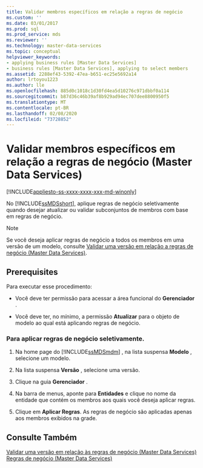 ```yaml
---
title: Validar membros específicos em relação a regras de negócio
ms.custom: ''
ms.date: 03/01/2017
ms.prod: sql
ms.prod_service: mds
ms.reviewer: ''
ms.technology: master-data-services
ms.topic: conceptual
helpviewer_keywords:
- applying business rules [Master Data Services]
- business rules [Master Data Services], applying to select members
ms.assetid: 2288ef43-5392-47ea-b651-ec25e5692a14
author: lrtoyou1223
ms.author: lle
ms.openlocfilehash: 885d0c1018c1d30fd4ea5d10276c971dbbf0a114
ms.sourcegitcommit: b87d36c46b39af8b929ad94ec707dee8800950f5
ms.translationtype: MT
ms.contentlocale: pt-BR
ms.lasthandoff: 02/08/2020
ms.locfileid: "73728852"
---
```

# <a name="validate-specific-members-against-business-rules-master-data-services"></a>Validar membros específicos em relação a regras de negócio (Master Data Services)

[!INCLUDE[appliesto-ss-xxxx-xxxx-xxx-md-winonly](../includes/appliesto-ss-xxxx-xxxx-xxx-md-winonly.md)]

  No [!INCLUDE[ssMDSshort](../includes/ssmdsshort-md.md)], aplique regras de negócio seletivamente quando desejar atualizar ou validar subconjuntos de membros com base em regras de negócio.  
  
> [!NOTE]  
>  Se você deseja aplicar regras de negócio a todos os membros em uma versão de um modelo, consulte [Validar uma versão em relação a regras de negócio &#40;Master Data Services&#41;](../master-data-services/validate-a-version-against-business-rules-master-data-services.md).  
  
## <a name="prerequisites"></a>Prerequisites  
 Para executar esse procedimento:  
  
-   Você deve ter permissão para acessar a área funcional do **Gerenciador** .  
  
-   Você deve ter, no mínimo, a permissão **Atualizar** para o objeto de modelo ao qual está aplicando regras de negócio.  
  
### <a name="to-apply-business-rules-selectively"></a>Para aplicar regras de negócio seletivamente.  
  
1.  Na home page do [!INCLUDE[ssMDSmdm](../includes/ssmdsmdm-md.md)] , na lista suspensa **Modelo** , selecione um modelo.  
  
2.  Na lista suspensa **Versão** , selecione uma versão.  
  
3.  Clique na guia **Gerenciador** .  
  
4.  Na barra de menus, aponte para **Entidades** e clique no nome da entidade que contém os membros aos quais você deseja aplicar regras.  
  
5.  Clique em **Aplicar Regras**. As regras de negócio são aplicadas apenas aos membros exibidos na grade.  
  
## <a name="see-also"></a>Consulte Também  
 [Validar uma versão em relação às regras de negócio &#40;Master Data Services&#41;](../master-data-services/validate-a-version-against-business-rules-master-data-services.md)   
 [Regras de negócio &#40;Master Data Services&#41;](../master-data-services/business-rules-master-data-services.md)  
  
  
